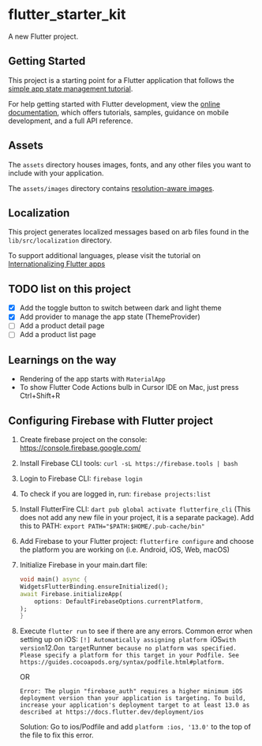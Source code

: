 # flutter_starter_kit

A new Flutter project.

## Getting Started

This project is a starting point for a Flutter application that follows the
[simple app state management
tutorial](https://flutter.dev/docs/development/data-and-backend/state-mgmt/simple).

For help getting started with Flutter development, view the
[online documentation](https://flutter.dev/docs), which offers tutorials,
samples, guidance on mobile development, and a full API reference.

## Assets

The `assets` directory houses images, fonts, and any other files you want to
include with your application.

The `assets/images` directory contains [resolution-aware
images](https://flutter.dev/docs/development/ui/assets-and-images#resolution-aware).

## Localization

This project generates localized messages based on arb files found in
the `lib/src/localization` directory.

To support additional languages, please visit the tutorial on
[Internationalizing Flutter
apps](https://flutter.dev/docs/development/accessibility-and-localization/internationalization)

## TODO list on this project
- [x] Add the toggle button to switch between dark and light theme
- [x] Add provider to manage the app state (ThemeProvider)
- [ ] Add a product detail page
- [ ] Add a product list page

## Learnings on the way
- Rendering of the app starts with `MaterialApp`
- To show Flutter Code Actions bulb in Cursor IDE on Mac, just press Ctrl+Shift+R

## Configuring Firebase with Flutter project
1. Create firebase project on the console: https://console.firebase.google.com/
2. Install Firebase CLI tools: `curl -sL https://firebase.tools | bash`
3. Login to Firebase CLI: `firebase login`
4. To check if you are logged in, run: `firebase projects:list`
5. Install FlutterFire CLI: `dart pub global activate flutterfire_cli` (This does not add any new file in your project, it is a separate package). Add this to PATH: `export PATH="$PATH:$HOME/.pub-cache/bin"`
6. Add Firebase to your Flutter project: `flutterfire configure` and choose the platform you are working on (i.e. Android, iOS, Web, macOS)
7. Initialize Firebase in your main.dart file:
    ```dart
    void main() async {
    WidgetsFlutterBinding.ensureInitialized();
    await Firebase.initializeApp(
        options: DefaultFirebaseOptions.currentPlatform,
    );
    }
    ```
8. Execute `flutter run` to see if there are any errors. Common error when setting up on iOS:
`[!] Automatically assigning platform `iOS` with version `12.0` on target `Runner` because no platform
was specified. Please specify a platform for this target in your Podfile. See
https://guides.cocoapods.org/syntax/podfile.html#platform.`

    OR

    `Error: The plugin "firebase_auth" requires a higher minimum iOS
deployment version than your application is targeting.
To build, increase your application's deployment target to at least
13.0 as described at https://docs.flutter.dev/deployment/ios`

    Solution: Go to ios/Podfile and add `platform :ios, '13.0'` to the top of the file to fix this error.

